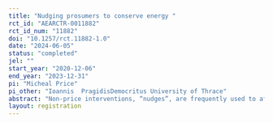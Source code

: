 ```yaml
---
title: "Nudging prosumers to conserve energy "
rct_id: "AEARCTR-0011882"
rct_id_num: "11882"
doi: "10.1257/rct.11882-1.0"
date: "2024-06-05"
status: "completed"
jel: ""
start_year: "2020-12-06"
end_year: "2023-12-31"
pi: "Micheal Price"
pi_other: "Ioannis  PragidisDemocritus University of Thrace"
abstract: "Non-price interventions, “nudges”, are frequently used to affect individual choices without limiting their set of choices. Significant research in the field has shown that nudges are effective inducing a decrease on residential energy consumption. However, most studies focus on the impact of nudges on residential consumers while the impact on prosumers remains relatively understudied. Focusing on prosumers is of great importance for two main reasons. First, the number of households that adopt solar panels significantly increases over the years and second, several studies indicate a solar rebound effect in the electricity consumption. In this study, we estimate the effect of social-norm comparisons by implementing a RCT with an energy service company in Sweden, which offers metering, and IT systems for energy efficiency and renewable energy. "
layout: registration
---
```


